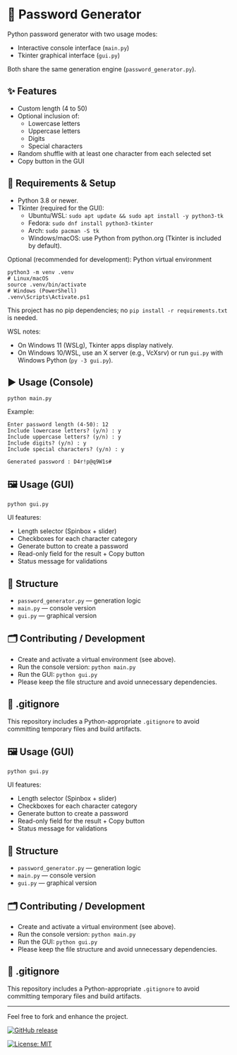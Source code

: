 # 🔐 Password Generator

Python password generator with two usage modes:
- Interactive console interface (`main.py`)
- Tkinter graphical interface (`gui.py`)

Both share the same generation engine (`password_generator.py`).

## ✨ Features

- Custom length (4 to 50)
- Optional inclusion of:
  - Lowercase letters
  - Uppercase letters
  - Digits
  - Special characters
- Random shuffle with at least one character from each selected set
- Copy button in the GUI

## 🧰 Requirements & Setup

- Python 3.8 or newer.
- Tkinter (required for the GUI):
  - Ubuntu/WSL: `sudo apt update && sudo apt install -y python3-tk`
  - Fedora: `sudo dnf install python3-tkinter`
  - Arch: `sudo pacman -S tk`
  - Windows/macOS: use Python from python.org (Tkinter is included by default).

Optional (recommended for development): Python virtual environment

```
python3 -m venv .venv
# Linux/macOS
source .venv/bin/activate
# Windows (PowerShell)
.venv\Scripts\Activate.ps1
```

This project has no pip dependencies; no `pip install -r requirements.txt` is needed.

WSL notes:
- On Windows 11 (WSLg), Tkinter apps display natively.
- On Windows 10/WSL, use an X server (e.g., VcXsrv) or run `gui.py` with Windows Python (`py -3 gui.py`).

## ▶️ Usage (Console)

```
python main.py
```

Example:

```
Enter password length (4-50): 12
Include lowercase letters? (y/n) : y
Include uppercase letters? (y/n) : y
Include digits? (y/n) : y
Include special characters? (y/n) : y

Generated password : D4r!p@q9W1s#
```

## 🖼️ Usage (GUI)

```
python gui.py
```

UI features:
- Length selector (Spinbox + slider)
- Checkboxes for each character category
- Generate button to create a password
- Read-only field for the result + Copy button
- Status message for validations

## 🧩 Structure

- `password_generator.py` — generation logic
- `main.py` — console version
- `gui.py` — graphical version

## 🗂️ Contributing / Development

- Create and activate a virtual environment (see above).
- Run the console version: `python main.py`
- Run the GUI: `python gui.py`
- Please keep the file structure and avoid unnecessary dependencies.

## 🧽 .gitignore

This repository includes a Python-appropriate `.gitignore` to avoid committing temporary files and build artifacts.

## 🖼️ Usage (GUI)

```
python gui.py
```

UI features:
- Length selector (Spinbox + slider)
- Checkboxes for each character category
- Generate button to create a password
- Read-only field for the result + Copy button
- Status message for validations

## 🧩 Structure

- `password_generator.py` — generation logic
- `main.py` — console version
- `gui.py` — graphical version

## 🗂️ Contributing / Development

- Create and activate a virtual environment (see above).
- Run the console version: `python main.py`
- Run the GUI: `python gui.py`
- Please keep the file structure and avoid unnecessary dependencies.

## 🧽 .gitignore

This repository includes a Python-appropriate `.gitignore` to avoid committing temporary files and build artifacts.

---

Feel free to fork and enhance the project.

[![GitHub release](https://img.shields.io/github/v/release/Hugo-Rodrigues-Dev/password-generator?style=flat&label=release)](https://github.com/Hugo-Rodrigues-Dev/password-generator/releases/tag/v1.0.0)

[![License: MIT](https://img.shields.io/badge/License-MIT-yellow.svg)](https://opensource.org/licenses/MIT)
